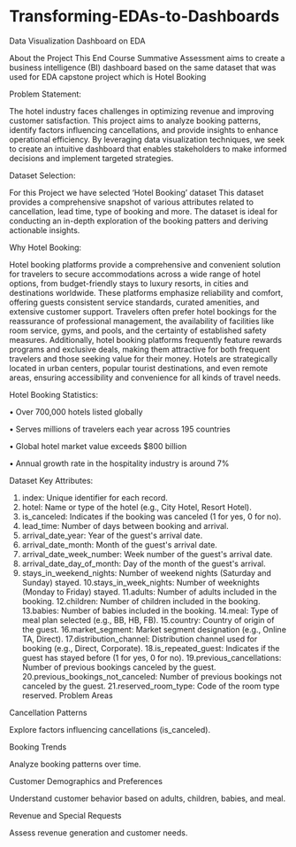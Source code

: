 # Transforming-EDAs-to-Dashboards

Data Visualization
Dashboard on EDA

About the Project
This End Course Summative Assessment aims to create a business intelligence (BI) dashboard based on the same dataset that was used for EDA capstone project which is Hotel Booking

Problem Statement:

The hotel industry faces challenges in optimizing revenue and improving customer satisfaction. This project aims to analyze booking patterns, identify factors influencing cancellations, and provide insights to enhance operational efficiency. By leveraging data visualization techniques, we seek to create an intuitive dashboard that enables stakeholders to make informed decisions and implement targeted strategies.

Dataset Selection:

For this Project we have selected ‘Hotel Booking’ dataset This dataset provides a comprehensive snapshot of various attributes related to cancellation, lead time, type of booking and more. The dataset is ideal for conducting an in-depth exploration of the booking patters and deriving actionable insights.

Why Hotel Booking:

Hotel booking platforms provide a comprehensive and convenient solution for travelers to secure accommodations across a wide range of hotel options, from budget-friendly stays to luxury resorts, in cities and destinations worldwide. These platforms emphasize reliability and comfort, offering guests consistent service standards, curated amenities, and extensive customer support. Travelers often prefer hotel bookings for the reassurance of professional management, the availability of facilities like room service, gyms, and pools, and the certainty of established safety measures. Additionally, hotel booking platforms frequently feature rewards programs and exclusive deals, making them attractive for both frequent travelers and those seeking value for their money. Hotels are strategically located in urban centers, popular tourist destinations, and even remote areas, ensuring accessibility and convenience for all kinds of travel needs.

Hotel Booking Statistics:

• Over 700,000 hotels listed globally

• Serves millions of travelers each year across 195 countries

• Global hotel market value exceeds $800 billion

• Annual growth rate in the hospitality industry is around 7%

Dataset Key Attributes:

1. index: Unique identifier for each record.
2. hotel: Name or type of the hotel (e.g., City Hotel, Resort Hotel).
3. is_canceled: Indicates if the booking was canceled (1 for yes, 0 for no).
4. lead_time: Number of days between booking and arrival.
5. arrival_date_year: Year of the guest's arrival date.
6. arrival_date_month: Month of the guest's arrival date.
7. arrival_date_week_number: Week number of the guest's arrival date.
8. arrival_date_day_of_month: Day of the month of the guest's arrival.
9. stays_in_weekend_nights: Number of weekend nights (Saturday and Sunday) stayed.
10.stays_in_week_nights: Number of weeknights (Monday to Friday) stayed.
11.adults: Number of adults included in the booking.
12.children: Number of children included in the booking.
13.babies: Number of babies included in the booking.
14.meal: Type of meal plan selected (e.g., BB, HB, FB).
15.country: Country of origin of the guest.
16.market_segment: Market segment designation (e.g., Online TA, Direct).
17.distribution_channel: Distribution channel used for booking (e.g., Direct, Corporate).
18.is_repeated_guest: Indicates if the guest has stayed before (1 for yes, 0 for no).
19.previous_cancellations: Number of previous bookings canceled by the guest.
20.previous_bookings_not_canceled: Number of previous bookings not canceled by the guest.
21.reserved_room_type: Code of the room type reserved.
Problem Areas

Cancellation Patterns

Explore factors influencing cancellations (is_canceled).

Booking Trends

Analyze booking patterns over time.

Customer Demographics and Preferences

Understand customer behavior based on adults, children, babies, and meal.

Revenue and Special Requests

Assess revenue generation and customer needs.
